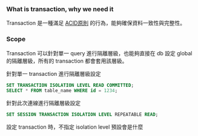 
### What is transaction, why we need it

Transaction 是一種滿足 [ACID原則](<What is transaction and ACID>) 的行為，能夠確保資料一致性與完整性。


### Scope 

Transaction 可以針對單一 query 進行隔離層級，也能夠直接在 db 設定 global 的隔離層級，所有的 transaction 都會套用該層級。 


針對單一 transaction 進行隔離層級設定
```sql
SET TRANSACTION ISOLATION LEVEL READ COMMITTED;
SELECT * FROM table_name WHERE id = 1234;
```

針對此次連線進行隔離層級設定
```sql
SET SESSION TRANSACTION ISOLATION LEVEL REPEATABLE READ;
```



設定 transaction 時，不指定 isolation level 預設會是什麼 


